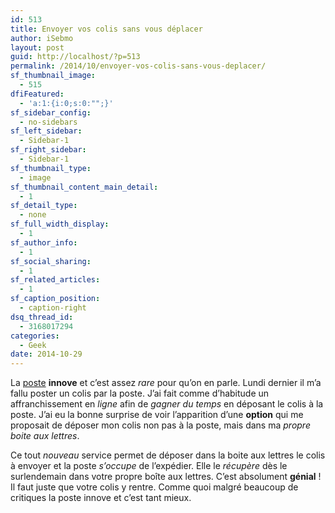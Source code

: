 ```yaml
---
id: 513
title: Envoyer vos colis sans vous déplacer
author: iSebmo
layout: post
guid: http://localhost/?p=513
permalink: /2014/10/envoyer-vos-colis-sans-vous-deplacer/
sf_thumbnail_image:
  - 515
dfiFeatured:
  - 'a:1:{i:0;s:0:"";}'
sf_sidebar_config:
  - no-sidebars
sf_left_sidebar:
  - Sidebar-1
sf_right_sidebar:
  - Sidebar-1
sf_thumbnail_type:
  - image
sf_thumbnail_content_main_detail:
  - 1
sf_detail_type:
  - none
sf_full_width_display:
  - 1
sf_author_info:
  - 1
sf_social_sharing:
  - 1
sf_related_articles:
  - 1
sf_caption_position:
  - caption-right
dsq_thread_id:
  - 3168017294
categories:
  - Geek
date: 2014-10-29
---
```

La [poste][1] **innove** et c’est assez *rare* pour qu’on en parle. Lundi dernier il m’a fallu poster un colis par la poste. J’ai fait comme d’habitude un affranchissement en *ligne* afin de *gagner du temps* en déposant le colis à la poste. J’ai eu la bonne surprise de voir l’apparition d’une **option** qui me proposait de déposer mon colis non pas à la poste, mais dans ma *propre boite aux lettres*.

Ce tout *nouveau* service permet de déposer dans la boite aux lettres le colis à envoyer et la poste *s’occupe* de l’expédier. Elle le *récupère* dès le surlendemain dans votre propre boîte aux lettres. C’est absolument **génial** ! Il faut juste que votre colis y rentre. Comme quoi malgré beaucoup de critiques la poste innove et c’est tant mieux.

 [1]: Link